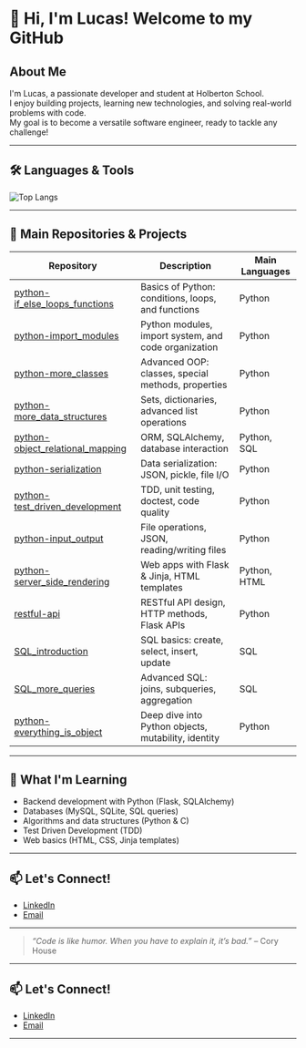 # 👋 Hi, I'm Lucas! Welcome to my GitHub

## About Me

I'm Lucas, a passionate developer and student at Holberton School.  
I enjoy building projects, learning new technologies, and solving real-world problems with code.  
My goal is to become a versatile software engineer, ready to tackle any challenge!

---

## 🛠️ Languages & Tools

![Top Langs](https://github-readme-stats.vercel.app/api/top-langs/?username=lucas&layout=compact)

---

## 📂 Main Repositories & Projects

| Repository | Description | Main Languages |
|------------|-------------|---------------|
| [python-if_else_loops_functions](./python-if_else_loops_functions) | Basics of Python: conditions, loops, and functions | Python |
| [python-import_modules](./python-import_modules) | Python modules, import system, and code organization | Python |
| [python-more_classes](./python-more_classes) | Advanced OOP: classes, special methods, properties | Python |
| [python-more_data_structures](./python-more_data_structures) | Sets, dictionaries, advanced list operations | Python |
| [python-object_relational_mapping](./python-object_relational_mapping) | ORM, SQLAlchemy, database interaction | Python, SQL |
| [python-serialization](./python-serialization) | Data serialization: JSON, pickle, file I/O | Python |
| [python-test_driven_development](./python-test_driven_development) | TDD, unit testing, doctest, code quality | Python |
| [python-input_output](./python-input_output) | File operations, JSON, reading/writing files | Python |
| [python-server_side_rendering](./python-server_side_rendering) | Web apps with Flask & Jinja, HTML templates | Python, HTML |
| [restful-api](./restful-api) | RESTful API design, HTTP methods, Flask APIs | Python |
| [SQL_introduction](./SQL_introduction) | SQL basics: create, select, insert, update | SQL |
| [SQL_more_queries](./SQL_more_queries) | Advanced SQL: joins, subqueries, aggregation | SQL |
| [python-everything_is_object](./python-everything_is_object) | Deep dive into Python objects, mutability, identity | Python |

---

## 🌱 What I'm Learning

- Backend development with Python (Flask, SQLAlchemy)
- Databases (MySQL, SQLite, SQL queries)
- Algorithms and data structures (Python & C)
- Test Driven Development (TDD)
- Web basics (HTML, CSS, Jinja templates)

---

## 📫 Let's Connect!

- [LinkedIn](https://www.linkedin.com/in/votre-profil)
- [Email](mailto:votre.email@example.com)

---

> *“Code is like humor. When you have to explain it, it’s bad.”* – Cory House

---

## 📫 Let's Connect!

- [LinkedIn](https://www.linkedin.com/in/lucas-boyadjian-535a4815b)
- [Email](luc.boyadjian@gmail.com)

---
